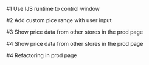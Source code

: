 #1 Use IJS runtime to control window

#2 Add custom pice range with user input

#3 Show price data from other stores in the prod page

#4 Show price data from other stores in the prod page

#4 Refactoring in prod page
